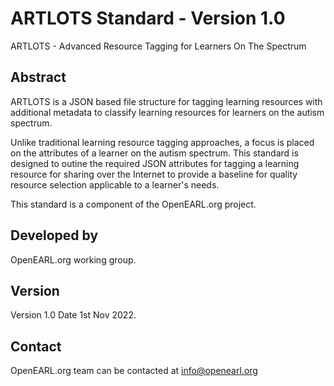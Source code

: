 # ARTLOTS Standard - Version 1.0
ARTLOTS - Advanced Resource Tagging for Learners On The Spectrum


## Abstract
ARTLOTS is a JSON based file structure for tagging learning resources with additional metadata
to classify learning resources for learners on the autism spectrum.

Unlike traditional learning resource tagging approaches, a focus is placed on the attributes of a learner on the autism spectrum.
This standard is designed to outine the required JSON attributes for tagging a learning resource for sharing over the Internet to provide
a baseline for quality resource selection applicable to a learner's needs.

This standard is a component of the OpenEARL.org project.

## Developed by

OpenEARL.org working group.


## Version
Version 1.0
Date 1st Nov 2022.

## Contact

OpenEARL.org team can be contacted at info@openearl.org

